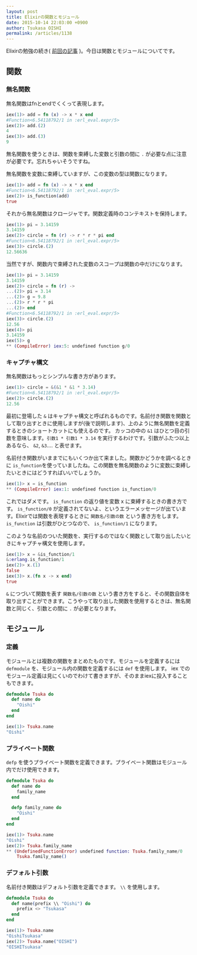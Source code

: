```yaml
---
layout: post
title: Elixirの関数とモジュール
date: 2015-10-14 22:03:00 +0900
author: Tsukasa OISHI
permalink: /articles/1138
---
```


Elixirの勉強の続き( [前回の記事](https://www.kaeruspoon.net/articles/1137) )。今日は関数とモジュールについてです。

## 関数
### 無名関数
無名関数はfnとendでくくって表現します。
```elixir
iex(1)> add = fn (x) -> x * x end
#Function<6.54118792/1 in :erl_eval.expr/5>
iex(2)> add.(2)
4
iex(3)> add.(3)
9
```

無名関数を使うときは、関数を束縛した変数と引数の間に ```.``` が必要な点に注意が必要です。忘れちゃいそうですね。

無名関数を変数に束縛していますが、この変数の型は関数になります。
```elixir
iex(1)> add = fn (x) -> x * x end
#Function<6.54118792/1 in :erl_eval.expr/5>
iex(2)> is_function(add)
true
```

それから無名関数はクロージャです。関数定義時のコンテキストを保持します。
```elixir
iex(1)> pi = 3.14159
3.14159
iex(2)> circle = fn (r) -> r * r * pi end
#Function<6.54118792/1 in :erl_eval.expr/5>
iex(3)> circle.(2)
12.56636
```

当然ですが、関数内で束縛された変数のスコープは関数の中だけになります。
```elixir
iex(1)> pi = 3.14159
3.14159
iex(2)> circle = fn (r) ->
...(2)> pi = 3.14
...(2)> g = 9.8
...(2)> r * r * pi
...(2)> end
#Function<6.54118792/1 in :erl_eval.expr/5>
iex(3)> circle.(2)
12.56
iex(4)> pi
3.14159
iex(5)> g
** (CompileError) iex:5: undefined function g/0
```

### キャプチャ構文
無名関数はもっとシンプルな書き方があります。
```elixir
iex(1)> circle = &(&1 * &1 * 3.14)
#Function<6.54118792/1 in :erl_eval.expr/5>
iex(2)> circle.(2)
12.56
```
 最初に登場した ```&``` はキャプチャ構文と呼ばれるものです。名前付き関数を関数として取り出すときに使用しますが(後で説明します)、上のように無名関数を定義するときのショートカットにも使えるのです。
カッコの中の ```&1``` はひとつ目の引数を意味します。```引数1 * 引数1 * 3.14``` を実行するわけです。引数がふたつ以上あるなら、 ```&2```, ```&3```.... と表せます。

名前付き関数がいままでにもいくつか出て来ました。関数かどうかを調べるときに ```is_function```を使っていましたね。この関数を無名関数のように変数に束縛したいときにはどうすればいいでしょうか。
```elixir
iex(1)> x = is_function
** (CompileError) iex:1: undefined function is_function/0
```
これではダメです。 ```is_function``` の返り値を変数 x に束縛するときの書き方です。
 ```is_function/0``` が定義されてないよ、というエラーメッセージが出ています。Elixirでは関数を表現するときに  ```関数名/引数の数``` という書き方をします。 ```is_function``` は引数がひとつなので、 ```is_function/1``` になります。

このような名前のついた関数を、実行するのではなく関数として取り出したいときにキャプチャ構文を使用します。
```elixir
iex(1)> x = &is_function/1
&:erlang.is_function/1
iex(2)> x.(1)
false
iex(3)> x.(fn x -> x end)
true
```
 ```&``` につづいて関数を表す ```関数名/引数の数``` という書き方をすると、その関数自体を取り出すことができます。こうやって取り出した関数を使用するときは、無名関数と同じく、引数との間に ```.``` が必要となります。

## モジュール
### 定義
モジュールとは複数の関数をまとめたものです。モジュールを定義するには ```defmodule``` を、モジュール内の関数を定義するには ```def``` を使用します。
iex でのモジュール定義は見にくいのでわけて書きますが、そのままiexに投入することもできます。
```elixir
defmodule Tsuka do
  def name do
    "Oishi"
  end
end
```
```elixir
iex(1)> Tsuka.name
"Oishi"
```

### プライベート関数
 ```defp``` を使うプライベート関数を定義できます。プライベート関数はモジュール内でだけ使用できます。
```elixir
defmodule Tsuka do
  def name do
    family_name
  end

  defp family_name do
    "Oishi"
  end
end
```
```elixir
iex(1)> Tsuka.name
"Oishi"
iex(2)> Tsuka.family_name
** (UndefinedFunctionError) undefined function: Tsuka.family_name/0
    Tsuka.family_name()
```

### デフォルト引数
名前付き関数はデフォルト引数を定義できます。 ```\\``` を使用します。
```elixir
defmodule Tsuka do            
  def name(prefix \\ "Oishi") do
    prefix <> "Tsukasa"           
  end
end
```
```elixir
iex(1)> Tsuka.name
"OishiTsukasa"
iex(2)> Tsuka.name("OISHI")
"OISHITsukasa"
```
